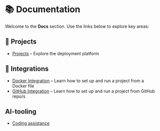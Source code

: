 # 📚 Documentation

Welcome to the **Docs** section. Use the links below to explore key areas:

## 📂 Projects
- [Projects](./Projects/functions.md) – Explore the deployment platform

## 🔌 Integrations
- [Docker Integration](./Docker-Integration/docker-support.md) – Learn how to set up and run a project from a Docker file
- [GitHub Integration](./GitHub-Integration/github-support.md) – Learn how to set up and run a project from GitHub repo/s

## AI-tooling
- [Coding assistance](./Projects/functions.md#create-in-sandbox)

